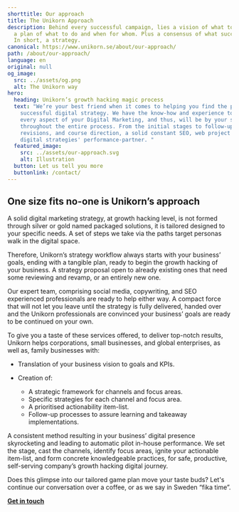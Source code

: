 ```yaml
---
shorttitle: Our approach
title: The Unikorn Approach
description: Behind every successful campaign, lies a vision of what to achieve,
  a plan of what to do and when for whom. Plus a consensus of what success is.
  In short, a strategy.
canonical: https://www.unikorn.se/about/our-approach/
path: /about/our-approach/
language: en
original: null
og_image:
  src: ../assets/og.png
  alt: The Unikorn way
hero:
  heading: Unikorn’s growth hacking magic process
  text: "We’re your best friend when it comes to helping you find the path to a
    successful digital strategy. We have the know-how and experience to handle
    every aspect of your Digital Marketing, and thus, will be by your side
    throughout the entire process. From the initial stages to follow-ups,
    revisions, and course direction, a solid constant SEO, web project and
    digital strategies' performance-partner. "
  featured_image:
    src: ../assets/our-approach.svg
    alt: Illustration
  button: Let us tell you more
  buttonlink: /contact/
---
```

## One size fits no-one is Unikorn’s approach

A solid digital marketing strategy, at growth hacking level, is not formed through silver or gold named packaged solutions, it is tailored designed to your specific needs. A set of steps we take via the paths target personas walk in the digital space.

Therefore, Unikorn’s strategy workflow always starts with your business’ goals, ending with a tangible plan, ready to begin the growth hacking of your business. A strategy proposal open to already existing ones that need some reviewing and revamp, or an entirely new one.

Our expert team, comprising social media, copywriting, and SEO experienced professionals are ready to help either way. A compact force that will not let you leave until the strategy is fully delivered, handed over and the Unikorn professionals are convinced your business’ goals are ready to be continued on your own.

To give you a taste of these services offered, to deliver top-notch results, Unikorn helps corporations, small businesses, and global enterprises, as well as, family businesses with:

* Translation of your business vision to goals and KPIs.
* Creation of:

  * A strategic framework for channels and focus areas.
  * Specific strategies for each channel and focus area.
  * A prioritised actionability item-list.
  * Follow-up processes to assure learning and takeaway implementations.

A consistent method resulting in your business’ digital presence skyrocketing and leading to automatic pilot in-house performance. We set the stage, cast the channels, identify focus areas, ignite your actionable item-list, and form concrete knowledgeable practices, for safe, productive, self-serving company’s growth hacking digital journey.

Does this glimpse into our tailored game plan move your taste buds? Let's continue our conversation over a coffee, or as we say in Sweden “fika time”.

**[Get in touch](/contact/)**